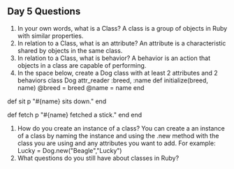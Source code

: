 ## Day 5 Questions

1. In your own words, what is a Class?
A class is a group of objects in Ruby with similar properties.
1. In relation to a Class, what is an attribute?
An attribute is a characteristic shared by objects in the same class.
1. In relation to a Class, what is behavior?
A behavior is an action that objects in a class are capable of performing.
1. In the space below, create a Dog class with at least 2 attributes and 2 behaviors
class Dog
  attr_reader :breed, :name
  def initialize(breed, name)
    @breed  = breed
    @name   = name
  end

  def sit
  p "#{name} sits down."
  end

  def fetch
  p "#{name} fetched a stick."
  end
end
1. How do you create an instance of a class?
You can create a an instance of a class by naming the instance and using the .new method with the class you are using and any attributes you want to add. For example:
Lucky = Dog.new("Beagle","Lucky")
1. What questions do you still have about classes in Ruby?
